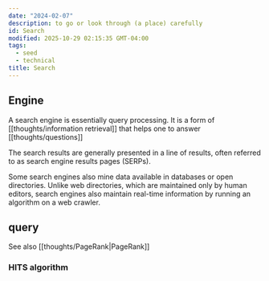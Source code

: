 ```yaml
---
date: "2024-02-07"
description: to go or look through (a place) carefully
id: Search
modified: 2025-10-29 02:15:35 GMT-04:00
tags:
  - seed
  - technical
title: Search
---
```


## Engine

A search engine is essentially query processing. It is a form of [[thoughts/information retrieval]] that helps one to answer [[thoughts/questions]]

The search results are generally presented in a line of results, often referred to as search engine results pages (SERPs).

Some search engines also mine data available in databases or open directories. Unlike web directories, which are maintained only by human editors, search engines also maintain real-time information by running an algorithm on a web crawler.

## query

See also [[thoughts/PageRank|PageRank]]

### HITS algorithm
